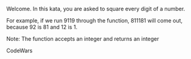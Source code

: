 
Welcome. In this kata, you are asked to square every digit of a number.


For example, if we run 9119 through the function, 811181 will come out, because 92 is 81 and 12 is 1.


Note: The function accepts an integer and returns an integer



CodeWars